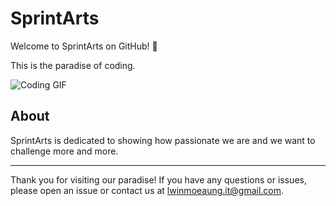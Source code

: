 # SprintArts

Welcome to SprintArts on GitHub! 🚀

This is the paradise of coding.

![Coding GIF](https://media.giphy.com/media/13HgwGsXF0aiGY/giphy.gif)

## About

SprintArts is dedicated to showing how passionate we are and we want to challenge more and more.


---

Thank you for visiting our paradise! If you have any questions or issues, please open an issue or contact us at lwinmoeaung.it@gmail.com.
